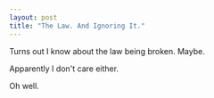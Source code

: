 ```yaml
---
layout: post
title: "The Law. And Ignoring It."
---
```

Turns out I know about the law being broken. Maybe.

Apparently I don't care either.

Oh well.

